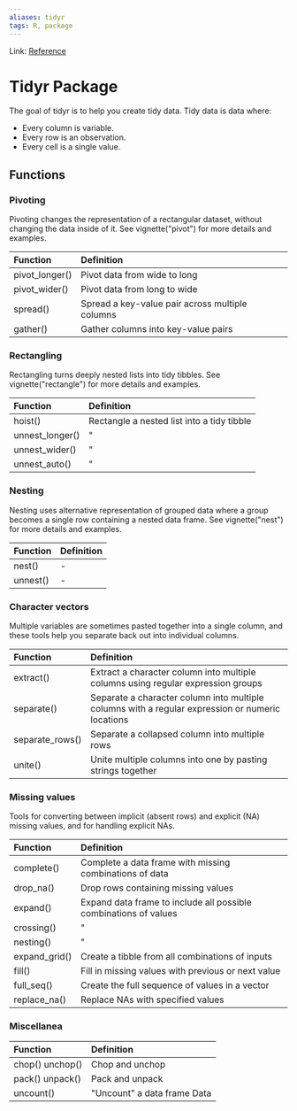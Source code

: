 ```yaml
---
aliases: tidyr
tags: R, package
---
```

Link: [Reference](https://tidyr.tidyverse.org/reference/index.html)

# Tidyr Package
The goal of tidyr is to help you create tidy data. Tidy data is data where:

* Every column is variable.
* Every row is an observation.
* Every cell is a single value.

## Functions
### Pivoting
Pivoting changes the representation of a rectangular dataset, without changing the data inside of it. See vignette("pivot") for more details and examples.

| Function       | Definition                                      |
| :------------- | :---------------------------------------------- |
| pivot_longer() | Pivot data from wide to long                    |
| pivot_wider()  | Pivot data from long to wide                    |
| spread()       | Spread a key-value pair across multiple columns |
| gather()       | Gather columns into key-value pairs             |

### Rectangling
Rectangling turns deeply nested lists into tidy tibbles. See vignette("rectangle") for more details and examples.

| Function        | Definition                                 |
|:--------------- |:------------------------------------------ |
| hoist()         | Rectangle a nested list into a tidy tibble |
| unnest_longer() | "                                          |
| unnest_wider()  | "                                          |
| unnest_auto()   | "                                          |

  ### Nesting
Nesting uses alternative representation of grouped data where a group becomes a single row containing a nested data frame. See vignette("nest") for more details and examples.

| Function | Definition |
|:-------- |:---------- |
| nest()   | -          |
| unnest() | -          |

### Character vectors
Multiple variables are sometimes pasted together into a single column, and these tools help you separate back out into individual columns.

| Function        | Definition                                                                                       |
|:--------------- |:------------------------------------------------------------------------------------------------ |
| extract()       | Extract a character column into multiple columns using regular expression groups                 |
| separate()      | Separate a character column into multiple columns with a regular expression or numeric locations |
| separate_rows() | Separate a collapsed column into multiple rows                                                   |
| unite()         | Unite multiple columns into one by pasting strings together                                      |
	
### Missing values
Tools for converting between implicit (absent rows) and explicit (NA) missing values, and for handling explicit NAs.

| Function      | Definition                                                       |
|:------------- |:---------------------------------------------------------------- |
| complete()    | Complete a data frame with missing combinations of data          |
| drop_na()     | Drop rows containing missing values                              |
| expand()      | Expand data frame to include all possible combinations of values |
| crossing()    | "                                                                |
| nesting()     | "                                                                |
| expand_grid() | Create a tibble from all combinations of inputs                  |
| fill()        | Fill in missing values with previous or next value               |
| full_seq()    | Create the full sequence of values in a vector                   |
| replace_na()  | Replace NAs with specified values                                |

### Miscellanea
| Function        | Definition                  |
|:--------------- |:--------------------------- |
| chop() unchop() | Chop and unchop             |
| pack() unpack() | Pack and unpack             |
| uncount()       | "Uncount" a data frame Data |

 




	

